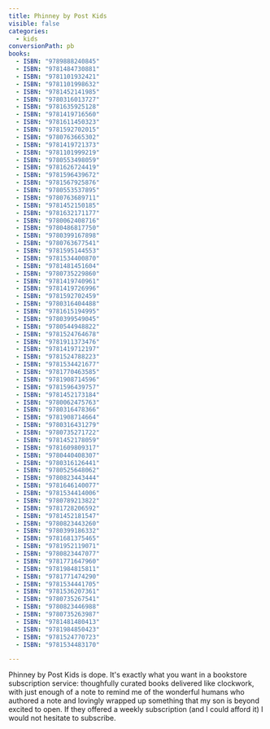 ```yaml
---
title: Phinney by Post Kids
visible: false
categories:
  - kids
conversionPath: pb
books:
  - ISBN: "9789888240845"
  - ISBN: "9781484730881"
  - ISBN: "9781101932421"
  - ISBN: "9781101998632"
  - ISBN: "9781452141985"
  - ISBN: "9780316013727"
  - ISBN: "9781635925128"
  - ISBN: "9781419716560"
  - ISBN: "9781611450323"
  - ISBN: "9781592702015"
  - ISBN: "9780763665302"
  - ISBN: "9781419721373"
  - ISBN: "9781101999219"
  - ISBN: "9780553498059"
  - ISBN: "9781626724419"
  - ISBN: "9781596439672"
  - ISBN: "9781567925876"
  - ISBN: "9780553537895"
  - ISBN: "9780763689711"
  - ISBN: "9781452150185"
  - ISBN: "9781632171177"
  - ISBN: "9780062408716"
  - ISBN: "9780486817750"
  - ISBN: "9780399167898"
  - ISBN: "9780763677541"
  - ISBN: "9781595144553"
  - ISBN: "9781534400870"
  - ISBN: "9781481451604"
  - ISBN: "9780735229860"
  - ISBN: "9781419740961"
  - ISBN: "9781419726996"
  - ISBN: "9781592702459"
  - ISBN: "9780316404488"
  - ISBN: "9781615194995"
  - ISBN: "9780399549045"
  - ISBN: "9780544948822"
  - ISBN: "9781524764678"
  - ISBN: "9781911373476"
  - ISBN: "9781419712197"
  - ISBN: "9781524788223"
  - ISBN: "9781534421677"
  - ISBN: "9781770463585"
  - ISBN: "9781908714596"
  - ISBN: "9781596439757"
  - ISBN: "9781452173184"
  - ISBN: "9780062475763"
  - ISBN: "9780316478366"
  - ISBN: "9781908714664"
  - ISBN: "9780316431279"
  - ISBN: "9780735271722"
  - ISBN: "9781452178059"
  - ISBN: "9781609809317"
  - ISBN: "9780440408307"
  - ISBN: "9780316126441"
  - ISBN: "9780525648062"
  - ISBN: "9780823443444"
  - ISBN: "9781646140077"
  - ISBN: "9781534414006"
  - ISBN: "9780789213822"
  - ISBN: "9781728206592"
  - ISBN: "9781452181547"
  - ISBN: "9780823443260"
  - ISBN: "9780399186332"
  - ISBN: "9781681375465"
  - ISBN: "9781952119071"
  - ISBN: "9780823447077"
  - ISBN: "9781771647960"
  - ISBN: "9781984815811"
  - ISBN: "9781771474290"
  - ISBN: "9781534441705"
  - ISBN: "9781536207361"
  - ISBN: "9780735267541"
  - ISBN: "9780823446988"
  - ISBN: "9780735263987"
  - ISBN: "9781481480413"
  - ISBN: "9781984850423"
  - ISBN: "9781524770723"
  - ISBN: "9781534483170"

---
```


Phinney by Post Kids is dope. It's exactly what you want in a bookstore subscription service: thoughfully curated books delivered like clockwork, with just enough of a note to remind me of the wonderful humans who authored a note and lovingly wrapped up something that my son is beyond excited to open. If they offered a weekly subscription (and I could afford it) I would not hesitate to subscribe.
